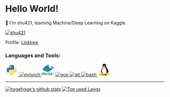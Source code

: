 # Hello World!
👋 I'm shu421, learning Machine/Deep Learning on Kaggle.

<p align="left">
  <a href="https://github.com/shu421/shu421/">
    <img src="https://komarev.com/ghpvc/?username=shu421" alt="shu421" />
  </a>
</p>

Profile: [Linktree]([https://twitter.com/shu421_/](https://linktr.ee/shu421))



<h3 align="left">Languages and Tools:</h3>
<p align="left">
  <a href="https://www.python.org" target="_blank" rel="noreferrer"> <img src="https://raw.githubusercontent.com/devicons/devicon/master/icons/python/python-original.svg" alt="python" width="40" height="40"/> </a> 
  <a href="https://pytorch.org/" target="_blank" rel="noreferrer"> <img src="https://www.vectorlogo.zone/logos/pytorch/pytorch-icon.svg" alt="pytorch" width="40" height="40"/> </a> 
  <a href="https://www.docker.com/" target="_blank" rel="noreferrer"> </a> <img src="https://raw.githubusercontent.com/devicons/devicon/master/icons/docker/docker-original-wordmark.svg" alt="docker" width="40" height="40"/> </a>
  <a href="https://cloud.google.com" target="_blank" rel="noreferrer"> <img src="https://www.vectorlogo.zone/logos/google_cloud/google_cloud-icon.svg" alt="gcp" width="40" height="40"/> </a> <a href="https://git-scm.com/" target="_blank" rel="noreferrer">  <img src="https://www.vectorlogo.zone/logos/git-scm/git-scm-icon.svg" alt="git" width="40" height="40"/> </a> 
  <a href="https://www.gnu.org/software/bash/" target="_blank" rel="noreferrer"> <img src="https://www.vectorlogo.zone/logos/gnu_bash/gnu_bash-icon.svg" alt="bash" width="40" height="40"/>
  <a href="https://www.linux.org/" target="_blank" rel="noreferrer"> <img src="https://raw.githubusercontent.com/devicons/devicon/master/icons/linux/linux-original.svg" alt="linux" width="40" height="40"/> </a> 
</p>

<hr size="0.5">

[![hogehoge's github stats](https://github-readme-stats.vercel.app/api?username=shu421&hide=contribs&count_private=true&show_icons=true&theme=nord)](https://github.com/shu421/)
[![Top used Langs](https://github-readme-stats.vercel.app/api/top-langs/?username=shu421&theme=nord)](https://github.com/shu421/)
